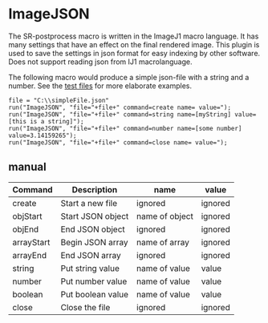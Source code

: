# ImageJSON
The SR-postprocess macro is written in the ImageJ1 macro language. It has many settings that have an effect on the final rendered image. This plugin is used to save the settings in json format for easy indexing by other software. Does not support reading json from IJ1 macrolanguage.

The following macro would produce a simple json-file with a string and a number. See the [test files](src/test) for more elaborate examples.
```
file = "C:\\simpleFile.json"
run("ImageJSON", "file="+file+" command=create name= value=");
run("ImageJSON", "file="+file+" command=string name=[myString] value=[this is a string]");
run("ImageJSON", "file="+file+" command=number name=[some number] value=3.14159265");
run("ImageJSON", "file="+file+" command=close name= value=");
```
## manual
| Command | Description | name | value |
| --- | --- | --- | --- |
| create | Start a new file | ignored | ignored |
| objStart | Start JSON object | name of object | ignored |
| objEnd | End JSON object | ignored | ignored |
| arrayStart | Begin JSON array | name of array | ignored | 
| arrayEnd | End JSON array | ignored | ignored | 
| string | Put string value | name of value | value | 
| number | Put number value | name of value | value | 
| boolean | Put boolean value | name of value | value | 
| close | Close the file | ignored | ignored | 
